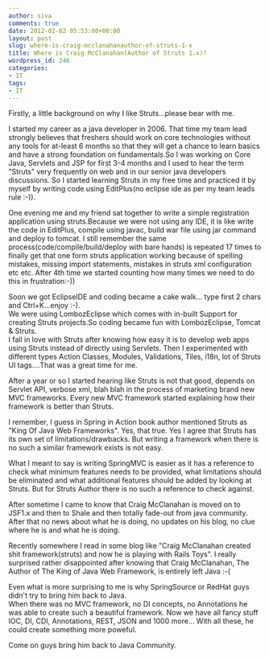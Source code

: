 ```yaml
---
author: siva
comments: true
date: 2012-02-02 05:53:00+00:00
layout: post
slug: where-is-craig-mcclanahanauthor-of-struts-1-x
title: Where is Craig McClanahan(Author of Struts 1.x)?
wordpress_id: 246
categories:
- IT
tags:
- IT
---
```


Firstly, a little background on why I like Struts...please bear with me.  
  
I started my career as a java developer in 2006. That time my team lead strongly believes that freshers should work on core technologies without any tools for at-least 6 months so that they will get a chance to learn basics and have a strong foundation on fundamentals.So I was working on Core Java, Servlets and JSP for first 3-4 months and I used to hear the term "Struts" very frequently on web and in our senior java developers discussions. So I started learning Struts in my free time and practiced it by myself by writing code using EditPlus(no eclipse ide as per my team leads rule :-)).  
  
One evening me and my friend sat together to write a simple registration application using struts.Because we were not using any IDE, it is like write the code in EditPlus, compile using javac, build war file using jar command and deploy to tomcat. I still remember the same process(code/compile/build/deploy with bare hands) is repeated 17 times to finally get that one form struts application working because of spelling mistakes, missing import statements, mistakes in struts xml configuration etc etc. After 4th time we started counting how many times we need to do this in frustration:-))  
  
Soon we got EclipseIDE and coding became a cake walk... type first 2 chars and Ctrl+K...enjoy :-).  
We were using LombozEclipse which comes with in-built Support for creating Struts projects.So coding became fun with LombozEclipse, Tomcat & Struts.   
I fall in love with Struts after knowing how easy it is to develop web apps using Struts instead of directly using Servlets. Then I experimented with different types Action Classes, Modules, Validations, Tiles, i18n, lot of Struts UI tags....That was a great time for me.  
  
After a year or so I started hearing like Struts is not that good, depends on Servlet API, verbose xml, blah blah in the process of marketing brand new MVC frameworks. Every new MVC framework started explaining how their framework is better than Struts.   
  
I remember, I guess in Spring in Action book author mentioned Struts as "King Of Java Web Frameworks". Yes, that true. Yes I agree that Struts has its own set of limitations/drawbacks. But writing a framework when there is no such a similar framework exists is not easy.  
  
What I meant to say is writing SpringMVC is easier as it has a reference to check what minimum features needs to be provided, what limitations should be eliminated and what additional features should be added by looking at Struts. But for Struts Author there is no such a reference to check against.  
  
After sometime I came to know that Craig McClanahan is moved on to JSF1.x and then to Shale and then totally fade-out from java community.  
After that no news about what he is doing, no updates on his blog, no clue where he is and what he is doing.  
  
Recently somewhere I read in some blog like "Craig McClanahan created shit framework(struts) and now he is playing with Rails Toys". I really surprised rather disappointed after knowing that Craig McClanahan, The Author of The King of Java Web Framework, is entirely left Java :-(  
  
Even what is more surprising to me is why SpringSource or RedHat guys didn't try to bring him back to Java.  
When there was no MVC framework, no DI concepts, no Annotations he was able to create such a beautiful framework. Now we have all fancy stuff IOC, DI, CDI, Annotations, REST, JSON and 1000 more... With all these, he could create something more poweful.  
  
Come on guys bring him back to Java Community.
